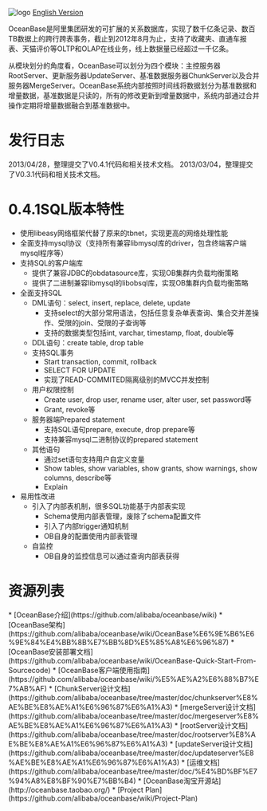 ![logo](https://raw.github.com/alibaba/oceanbase/oceanbase_0.3/doc/%E5%9B%BE%E7%89%87%E5%A4%B9/logo.jpg)
  [English Version](https://github.com/alibaba/oceanbase/wiki/Oceanbase)

OceanBase是阿里集团研发的可扩展的关系数据库，实现了数千亿条记录、数百TB数据上的跨行跨表事务，截止到2012年8月为止，支持了收藏夹、直通车报表、天猫评价等OLTP和OLAP在线业务，线上数据量已经超过一千亿条。

从模块划分的角度看，OceanBase可以划分为四个模块：主控服务器RootServer、更新服务器UpdateServer、基准数据服务器ChunkServer以及合并服务器MergeServer。OceanBase系统内部按照时间线将数据划分为基准数据和增量数据，基准数据是只读的，所有的修改更新到增量数据中，系统内部通过合并操作定期将增量数据融合到基准数据中。

<h1>发行日志</h1>
2013/04/28，整理提交了V0.4.1代码和相关技术文档。
2013/03/04，整理提交了V0.3.1代码和相关技术文档。

<h1>0.4.1SQL版本特性</h1>

- 使用libeasy网络框架代替了原来的tbnet，实现更高的网络处理性能
- 全面支持mysql协议（支持所有兼容libmysql库的driver，包含终端客户端mysql程序等）
- 支持SQL的客户端库
  - 提供了兼容JDBC的obdatasource库，实现OB集群内负载均衡策略
  - 提供了二进制兼容libmysql的libobsql库，实现OB集群内负载均衡策略
- 全面支持SQL
  - DML语句：select, insert, replace, delete, update
       - 支持select的大部分常用语法，包括任意复杂单表查询、集合交并差操作、受限的join、受限的子查询等
       - 支持的数据类型包括int, varchar, timestamp, float, double等
  - DDL语句：create table, drop table
  - 支持SQL事务
       - Start transaction, commit, rollback
       - SELECT FOR UPDATE
       - 实现了READ-COMMITED隔离级别的MVCC并发控制
  - 用户权限控制  
       - Create user, drop user, rename user, alter user, set password等
       - Grant, revoke等
  - 服务器端Prepared statement
       - 支持SQL语句prepare, execute, drop prepare等
       - 支持兼容mysql二进制协议的prepared statement
  - 其他语句
       - 通过set语句支持用户自定义变量
       - Show tables, show variables, show grants, show warnings, show columns, describe等
       - Explain
- 易用性改进
  - 引入了内部表机制，很多SQL功能基于内部表实现
       - Schema使用内部表管理，废除了schema配置文件
       - 引入了内部trigger通知机制
       - OB自身的配置使用内部表管理
  - 自监控
       - OB自身的监控信息可以通过查询内部表获得

 

<h1>资源列表</h1>
* [OceanBase介绍](https://github.com/alibaba/oceanbase/wiki)
* [OceanBase架构](https://github.com/alibaba/oceanbase/wiki/OceanBase%E6%9E%B6%E6%9E%84%E4%BB%8B%E7%BB%8D%E5%85%A8%E6%96%87)
* [OceanBase安装部署文档](https://github.com/alibaba/oceanbase/wiki/OceanBase-Quick-Start-From-Sourcecode)
* [OceanBase客户端使用指南](https://github.com/alibaba/oceanbase/wiki/%E5%AE%A2%E6%88%B7%E7%AB%AF)
* [ChunkServer设计文档](https://github.com/alibaba/oceanbase/tree/master/doc/chunkserver%E8%AE%BE%E8%AE%A1%E6%96%87%E6%A1%A3)
* [mergeServer设计文档](https://github.com/alibaba/oceanbase/tree/master/doc/mergeserver%E8%AE%BE%E8%AE%A1%E6%96%87%E6%A1%A3)
* [rootServer设计文档](https://github.com/alibaba/oceanbase/tree/master/doc/rootserver%E8%AE%BE%E8%AE%A1%E6%96%87%E6%A1%A3)
* [updateServer设计文档](https://github.com/alibaba/oceanbase/tree/master/doc/updateserver%E8%AE%BE%E8%AE%A1%E6%96%87%E6%A1%A3)
* [运维文档](https://github.com/alibaba/oceanbase/tree/master/doc/%E4%BD%BF%E7%94%A8%E8%BF%90%E7%BB%B4)
* [OceanBase淘宝开源站](http://oceanbase.taobao.org/)
* [Project Plan](https://github.com/alibaba/oceanbase/wiki/Project-Plan) 
<br>
